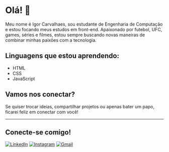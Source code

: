 # Olá! 👋

Meu nome é Igor Carvalhaes, sou estudante de Engenharia de Computação e estou focando meus estudos em front-end. Apaixonado por futebol, UFC, games, séries e filmes, estou sempre buscando novas maneiras de combinar minhas paixões com a tecnologia.

## Linguagens que estou aprendendo:

- HTML
- CSS
- JavaScript

## Vamos nos conectar?

Se quiser trocar ideias, compartilhar projetos ou apenas bater um papo, ficarei feliz em conectar com você!

---
## Conecte-se comigo!
[![LinkedIn](https://img.shields.io/badge/LinkedIn-0077B5?style=for-the-badge&logo=linkedin&logoColor=white)](https://www.linkedin.com/in/igor-carvalhaes/)
[![Instagram](https://img.shields.io/badge/-Instagram-%23E4405F?style=for-the-badge&logo=instagram&logoColor=white)](https://www.instagram.com/igcarvalhaes/)
[![Gmail](https://img.shields.io/badge/Gmail-333333?style=for-the-badge&logo=gmail&logoColor=red)](mailto:igorcarvalhaes123@gmail.com)
